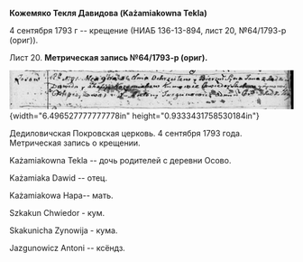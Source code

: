 **Кожемяко Текля Давидова (Każamiakowna Tekla)**

4 сентября 1793 г -- крещение (НИАБ 136-13-894, лист 20, №64/1793-р
(ориг)).

Лист 20. **Метрическая запись №64/1793-р (ориг).**

![](./media/0a2eba68dd0a3dceea7f7110f30c53c26d350929.png){width="6.496527777777778in"
height="0.9333431758530184in"}

Дедиловичская Покровская церковь. 4 сентября 1793 года. Метрическая
запись о крещении.

Każamiakowna Tekla -- дочь родителей с деревни Осовo.

Każamiaka Dawid -- отец.

Każamiakowa Hapa-- мать.

Szkakun Chwiedor - кум.

Skakunicha Zynowija - кума.

Jazgunowicz Antoni -- ксёндз.

